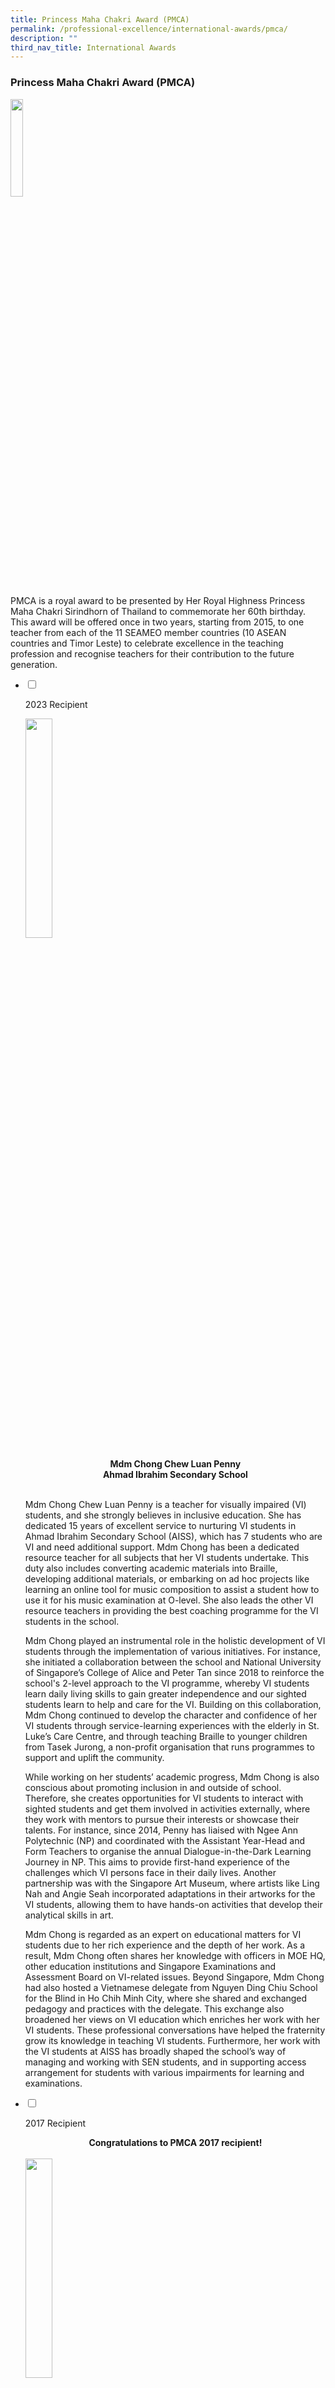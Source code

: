 ```yaml
---
title: Princess Maha Chakri Award (PMCA)
permalink: /professional-excellence/international-awards/pmca/
description: ""
third_nav_title: International Awards
---
```

### Princess Maha Chakri Award (PMCA)

<img style="width:20%" src="/images/PMCA%20logo.jpg"> 

PMCA is a royal award to be presented by Her Royal Highness Princess Maha Chakri Sirindhorn of Thailand to commemorate her 60th birthday. This award will be offered once in two years, starting from 2015, to one teacher from each of the 11 SEAMEO member countries (10 ASEAN countries and Timor Leste) to celebrate excellence in the teaching profession and recognise teachers for their contribution to the future generation.

<ul class="jekyllcodex_accordion">  
  
	
<li>  
  
<input type="checkbox" id="accordion1">  
  
<label for="accordion1">2023 Recipient</label>  
  
<div>  
  
<p>
	

<img src="/images/pennychong-pmca.png" style="width:30%">      
</p><center><b><p></p><center><b>Mdm Chong Chew Luan Penny <br>
Ahmad Ibrahim Secondary School </b></center><br></b></center>

Mdm Chong Chew Luan Penny is a teacher for visually impaired (VI) students, and she strongly believes in inclusive education. She has dedicated 15 years of excellent service to nurturing VI students in Ahmad Ibrahim Secondary School (AISS), which has 7 students who are VI and need additional support. Mdm Chong has been a dedicated resource teacher for all subjects that her VI students undertake. This duty also includes converting academic materials into Braille, developing additional materials, or embarking on ad hoc projects like learning an online tool for music composition to assist a student how to use it for his music examination at O-level. She also leads the other VI resource teachers in providing the best coaching programme for the VI students in the school.

Mdm Chong played an instrumental role in the holistic development of VI students through the implementation of various initiatives. For instance, she initiated a collaboration between the school and National University of Singapore’s College of Alice and Peter Tan since 2018 to reinforce the school's 2-level approach to the VI programme, whereby VI students learn daily living skills to gain greater independence and our sighted students learn to help and care for the VI. Building on this collaboration, Mdm Chong continued to develop the character and confidence of her VI students through service-learning experiences with the elderly in St. Luke’s Care Centre, and through teaching Braille to younger children from Tasek Jurong, a non-profit organisation that runs programmes to support and uplift the community.

While working on her students’ academic progress, Mdm Chong is also conscious about promoting inclusion in and outside of school. Therefore, she creates opportunities for VI students to interact with sighted students and get them involved in activities externally, where they work with mentors to pursue their interests or showcase their talents. For instance, since 2014, Penny has liaised with Ngee Ann Polytechnic (NP) and coordinated with the Assistant Year-Head and Form Teachers to organise the annual Dialogue-in-the-Dark Learning Journey in NP. This aims to provide first-hand experience of the challenges which VI persons face in their daily lives. Another partnership was with the Singapore Art Museum, where artists like Ling Nah and Angie Seah incorporated adaptations in their artworks for the VI students, allowing them to have hands-on activities that develop their analytical skills in art.

Mdm Chong is regarded as an expert on educational matters for VI students due to her rich experience and the depth of her work. As a result, Mdm Chong often shares her knowledge with officers in MOE HQ, other education institutions and Singapore Examinations and Assessment Board on VI-related issues. Beyond Singapore, Mdm Chong had also hosted a Vietnamese delegate from Nguyen Ding Chiu School for the Blind in Ho Chih Minh City, where she shared and exchanged pedagogy and practices with the delegate. This exchange also broadened her views on VI education which enriches her work with her VI students. These professional conversations have helped the fraternity grow its knowledge in teaching VI students. Furthermore, her work with the VI students at AISS has broadly shaped the school’s way of managing and working with SEN students, and in supporting access arrangement for students with various impairments for learning and examinations.

 
<p></p>
	
</div>  
	
</li>  
	
<li>  
  
<input type="checkbox" id="accordion1">  
  
<label for="accordion1">2017 Recipient</label>  
  
<div>  
  
<p>
	
</p><center><b>Congratulations to PMCA 2017 recipient!</b></center><br>
<img src="/images/prore86.png" style="width:30%">
<small><center>Mdm Sarabjeet Kaur D/O Hardip Singh from Anderson Primary School at the 2nd Princess Maha Chakri Award Ceremony.</center></small><br>
	
Click <a href="https://drive.google.com/file/d/1h2c-rTCRTiewsszSU8sKWES0Mnlbwsgk/view?usp=sharing">here</a> to read her story. 
<p></p>
	
</div>  
	
</li>  
	
<li>  
  
<input type="checkbox" id="accordion2">  
  
<label for="accordion2">2015 Recipient</label>  
  
<div>  
  
<p>
<img src="/images/prore87.png" style="width:30%">
<small></small></p><center><small> Mdm Lim Ai Lian at PMCA award ceremony 2015</small></center><br>
<center><b>Congratulations to our PMCA 2015 winner!</b></center><br><br>	
	
<img src="/images/prore88.png" style="width:30%">
<small><center> Mdm Lim Ai Lian</center></small><br><br>
	
<b>A Privilege To Teach</b><br><br>
 
It has been my privilege to teach children from disadvantaged backgrounds, low-progress learners, and students with special educational needs. This has been a rewarding journey for me because I can impact them both in and out of the classrooms. While every classroom presents a unique community of learners, it is important to identify and utilize&nbsp;different strategies and differentiated learning to reach out to every student. What works for one child might not work for another. It takes extra effort to figure out how to best relate to each of my students and find a way to connect with them, but I make it a point to do so. This is important because once students believe that their teacher truly cares&nbsp;for them, then there is no limit to what they can achieve.	<br><br>
<img src="/images/prore89.png" style="width:60%"><br>
<small><center>Sharing at ExcelFest with other educators</center></small><br><br>	
	
<b>No Child Left Behind</b>
<br><br>

Susan (name has been changed to protect identity), a student diagnosed with a genetic disorder that hampers development, had severe learning difficulties and poor social skills. Besides these, she had to grapple with several health problems. She was initially advised to attend a special school. However, her family thought otherwise and wanted her to remain in a mainstream school. Initially, it was not easy to work with her parents as they were guarded and protective of Susan. This led me to make a conscious effort to establish open communication with them in order to win them over. By working together with them, I leveraged Susan’s strengths and created opportunities for her to “shine”, bringing out the best in her. I shared her little successes with her parents and encouraged them to reaffirm these successes at home. &nbsp;<br><br>

  

Slowly but surely, with sheer determination and the support of both home and school, Susan overcame all obstacles and completed her primary education. At the end of primary six, she won several awards for her good progress, a feat which was initially deemed impossible. I am inspired to see how Susan has grown. Susan’s success is a reminder of what I strongly believe in – that once we awaken the latent potential in our students, they will become unstoppable.<br><br>

  

Throughout my teaching experience, I became aware that some of my students came from homes where they did not receive much attention from their parents. For some, their homes no longer provided them with security and love but had become a battleground where economic and emotional survival was a daily reality. This made me realise the need to create an inclusive and caring classroom community where every child feels valued.&nbsp;
<br><br>Celebrate Every Child<br><br>“Too often we underestimate the power of a touch, a smile, a kind word, a listening ear, an honest compliment, or the smallest act of caring, all of which have the potential to turn a life around.”<br><br>Leo Buscaglia &nbsp; &nbsp; &nbsp;&nbsp;&nbsp; &nbsp; &nbsp; &nbsp; &nbsp; &nbsp; &nbsp; &nbsp; &nbsp; &nbsp; &nbsp; &nbsp; &nbsp; &nbsp; &nbsp; &nbsp; &nbsp; &nbsp;

<br><br>

I remember this particular child who was labelled ‘stupid’, ‘lazy’ and ‘unmotivated’. The year I taught him, I realised that there was something special about him. I observed that he was vocal, witty and always eager to learn, although his results proved otherwise. Somehow, this observation was contrary to what his parents felt about him. I was very disturbed when the child confided in me that he was “immune to caning”. &nbsp;<br><br>

  

When I met up with his mother, she shared with me her struggles that amidst her family’s financial woes, she had to cope with her son who was “such a failure”. I learnt that she would cane him each time she coached him in his work and would require medication for her depression. I persuaded her to let him go through an assessment for special educational needs and true to my suspicion, he was diagnosed with severe dyslexia.&nbsp;<br><br>

  

I will never forget how his mother broke down and wept for a long time when she received the diagnosis. That was the turning point for both mother and son. With support structures in place, the boy blossomed and his mother walked out of her depression eventually. The parent-child relationship was restored.&nbsp;<br><br>

  

Seeing my students, who face all sorts of challenges overcome the odds and triumph over their circumstances, inspires me to give my best!&nbsp;<br><br>

  

<b>Celebrate every child – this to me is priceless.</b>&nbsp;<br><br>

<b>A Holistic Approach to Education</b>
<br><br>

I believe that a school-wide effort is pivotal in supporting students with special educational needs. To foster a greater sense of inclusivity, I led the Allied Educators and teachers trained in special educational needs to provide transition support sessions to induct teachers on the profile of each cohort’s batch of students with special educational needs. The sessions aimed to equip teachers with strategies to model caring and inclusive dispositions to nurture this group of students and help them grow. To level up their learning, the VIP CLUB was set up to provide a customised support programme through small group instruction. Through differentiated instructional strategies and resources, these students’ learning needs are met, and every child is given the opportunity to learn and experience success.&nbsp;<br><br>

  

While it is important to help students find success in their academic subjects, it is even more critical to equip them with good heart-ware and a moral compass to help them navigate life’s challenges. The Ministry’s shift to a more student-centric and values-driven education signals the importance placed on the holistic development of our students. With this in mind, the ‘HIPS Hurray!’ programme was conceptualised. The ‘HIPS Hurray!’ programme is a whole-school approach to character education, and is conducted at the start of the school term to create learning platforms for values inculcation. It also promotes team-building and enhances teacher-student rapport through interactions during the activities.<br><br>

  

Another example is a collaboration with the Aesthetics Department to pilot the Music Therapy for Learning Motivation Project for students, which explores music therapy as a tool to promote positive change in behaviour and motivate learning beyond the music classroom. The music activities are geared towards therapeutic goals to improve students’ self-esteem and to increase their motivation.&nbsp;<br><br>

  

Next, I will be embarking on Creative Play Therapy, a pilot project that aims to reach out to a targeted group of students with social-behavioural issues. Creative Play Therapy is an extension of Music Therapy, which has been rolled out successfully in the last three years. During the play therapy session, the child will be guided by a trained therapist to apply coping strategies on challenges or difficulties that they face. Grounded in research, studies have shown that participants are usually better able to express themselves in more constructive ways. Creative Play Therapy also builds their confidence, boosts concentration, and develops greater resilience.&nbsp;<br><br>

  

<b>Every Child Can Succeed</b><br><br>

Founded on the belief that every child can succeed, I conceptualised and designed the “Helping Individual Pupils Succeed” (HIPS) Resource Toolkit to help teachers access critical information and practical strategies to help support students who were suspectedof or diagnosed with special educational needs. The primary goal of this toolkit is to enhance teachers’ understanding of special educational needs and equip them with effective teaching and learning strategies. This complements the current range of support provided for students with special educational needs, and will be used during the VIP CLUB and in-class support sessions.	<br><br>
	
<img src="/images/prore90.png" style="width:30%">	<br>
<small><center>Recipients of the PMCA 2015</center></small><br><br>

<b>A Teacher's Heartbeat</b><br><br>

An inclusive education is not what we do to our students. Rather, it is what we do with them, and for them, to bring out the best in each of them. I am deeply humbled and most honoured to be conferred the Princess Maha Chakri Award (PMCA).&nbsp;<br><br>

  

Lead, care and inspire – I will continue to do my best to lead, care for and inspire the education fraternity.<br><br>
<b>“A teacher’s heartbeat lies in shaping lives and moulding the future generations for greater success ahead. “</b><br><br>
<p></p>  
  
</div>  
  
</li>
</ul>